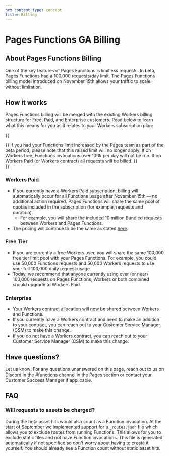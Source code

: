 ```yaml
---
pcx_content_type: concept
title: Billing
---
```


# Pages Functions GA Billing

## About Pages Functions Billing
One of the key features of Pages Functions is limitless requests. In beta, Pages Functions had a 100,000 requests/day limit. The Pages Functions billing model introduced on November 15th allows your traffic to scale without limitation.

## How it works
Pages Functions billing will be merged with the existing Workers billing structure for Free, Paid, and Enterprise customers. Read below to learn what this means for you as it relates to your Workers subscription plan:

{{<Aside type="note">}}
If you had your Functions limit increased by the Pages team as part of the beta period, please note that this raised limit will no longer apply. If on Workers free, Functions invocations over 100k per day will not be run. If on Workers Paid (or Workers contract) all requests will be billed.
{{</Aside>}}

### Workers Paid
* If you currently have a Workers Paid subscription, billing will automatically occur for all Functions usage after November 15th –- no additional action required. Pages Functions will share the same pool of quotas included in the subscription (for example, requests and duration).
  * For example, you will share the included 10 million Bundled requests between Workers and Pages Functions.
* The pricing will continue to be the same as stated [here](https://developers.cloudflare.com/workers/platform/pricing).

### Free Tier
* If you are currently a free Workers user, you will share the same 100,000 free tier limit pool with your Pages Functions. For example, you could use 50,000 Functions requests and 50,000 Workers requests to use your full 100,000 daily request usage.
* Today, we recommend that anyone currently using over (or near) 100,000 requests on Pages Functions, Workers or both combined should upgrade to Workers Paid.

### Enterprise
* Your Workers contract allocation will now be shared between Workers and Functions.
* If you currently have a Workers contract and need to make an addition to your contract, you can reach out to your Customer Service Manager (CSM) to make this change.
* If you do not have a Workers contract, you can reach out to your Customer Service Manager (CSM) to make this change.

## Have questions?
Let us know! For any questions unanswered on this page, reach out to us on [Discord](https://discord.com/invite/cloudflaredev) in the [#functions channel](https://discord.com/channels/595317990191398933/910978223968518144) in the Pages section or contact your Customer Success Manager if applicable.

## FAQ

### Will requests to assets be charged?
During the beta asset hits would also count as a Function invocation. At the start of September we implemented support for a `_routes.json` file which allows you to exclude routes from running Functions. This allows for you to exclude static files and not have Function invocations. This file is generated automatically if not specified so don't worry about having to create it yourself. You should already see a Function count without static asset hits.